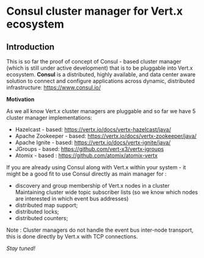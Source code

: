 # Consul cluster manager for Vert.x ecosystem #

**Introduction**
-
This is so far the proof of concept of Consul - based cluster manager (which is still under active development) that is to be pluggable into Vert.x ecosystem. **Consul** is a distributed, highly available, and data center aware solution to connect and configure applications across dynamic, distributed infrastructure: https://www.consul.io/ 

**Motivation**

As we all know Vert.x cluster managers are pluggable and so far we have 5 cluster manager implementations: 

- Hazelcast - based: https://vertx.io/docs/vertx-hazelcast/java/
- Apache Zookeeper - based: https://vertx.io/docs/vertx-zookeeper/java/  
- Apache Ignite - based: https://vertx.io/docs/vertx-ignite/java/
- JGroups - based: https://github.com/vert-x3/vertx-jgroups
- Atomix - based : https://github.com/atomix/atomix-vertx

If you are already using Consul along with Vert.x within your system - it might be a good fit to use Consul directly as main manager for : 
- discovery and group membership of Vert.x nodes in a cluster
Maintaining cluster wide topic subscriber lists (so we know which nodes are interested in which event bus addresses)
- distributed map support;
- distributed locks;
- distributed counters;   

Note : Cluster managers do not handle the event bus inter-node transport, this is done directly by Vert.x with TCP connections.

*Stay tuned!* 